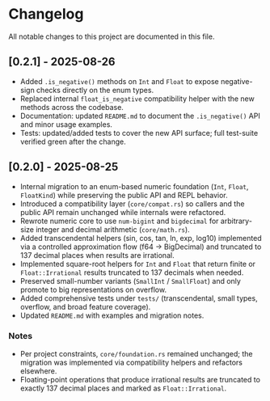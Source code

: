 # Changelog

All notable changes to this project are documented in this file.

## [0.2.1] - 2025-08-26

- Added `.is_negative()` methods on `Int` and `Float` to expose negative-sign checks directly on the enum types.
- Replaced internal `float_is_negative` compatibility helper with the new methods across the codebase.
- Documentation: updated `README.md` to document the `.is_negative()` API and minor usage examples.
- Tests: updated/added tests to cover the new API surface; full test-suite verified green after the change.

## [0.2.0] - 2025-08-25

- Internal migration to an enum-based numeric foundation (`Int`, `Float`, `FloatKind`) while preserving the public API and REPL behavior.
- Introduced a compatibility layer (`core/compat.rs`) so callers and the public API remain unchanged while internals were refactored.
- Rewrote numeric core to use `num-bigint` and `bigdecimal` for arbitrary-size integer and decimal arithmetic (`core/math.rs`).
- Added transcendental helpers (sin, cos, tan, ln, exp, log10) implemented via a controlled approximation flow (f64 -> BigDecimal) and truncated to 137 decimal places when results are irrational.
- Implemented square-root helpers for `Int` and `Float` that return finite or `Float::Irrational` results truncated to 137 decimals when needed.
- Preserved small-number variants (`SmallInt` / `SmallFloat`) and only promote to big representations on overflow.
- Added comprehensive tests under `tests/` (transcendental, small types, overflow, and broad feature coverage).
- Updated `README.md` with examples and migration notes.

### Notes

- Per project constraints, `core/foundation.rs` remained unchanged; the migration was implemented via compatibility helpers and refactors elsewhere.
- Floating-point operations that produce irrational results are truncated to exactly 137 decimal places and marked as `Float::Irrational`.

